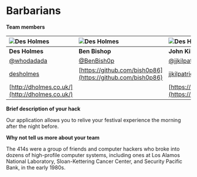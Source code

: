 # Barbarians


**Team members**

![Des Holmes](https://avatars3.githubusercontent.com/u/1830123?v=3&s=100)  | ![Des Holmes](https://avatars3.githubusercontent.com/u/1517766?v=3&s=100)  | ![Des Holmes](https://avatars3.githubusercontent.com/u/3582841?v=3&s=100) 
:--- | :--- | :---
**Des Holmes** | **Ben Bishop** | **John Kilpatrick**
[@whodadada](https://twitter.com/whodadada) | [@BenBish0p](https://twitter.com/BenBish0p) | [@jjkilpatrick](https://twitter.com/jjkilpatrick)
[desholmes](https://github.com/desholmes) | [https://github.com/bish0p86](https://github.com/bish0p86) | [jjkilpatrick](https://github.com/jjkilpatrick)
[http://dholmes.co.uk/](http://dholmes.co.uk/) |  | [https://medium.com/@jjkilpatrick](https://medium.com/@jjkilpatrick)

**Brief description of your hack**

Our application allows you to relive your festival experience the morning after the night before.

**Why not tell us more about your team**

The 414s were a group of friends and computer hackers who broke into dozens of high-profile computer systems, including ones at Los Alamos National Laboratory, Sloan-Kettering Cancer Center, and Security Pacific Bank, in the early 1980s.
